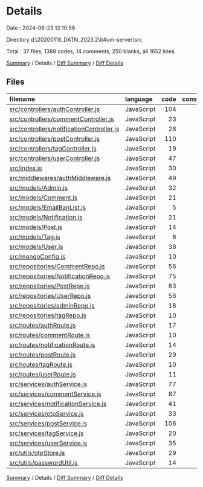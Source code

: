# Details

Date : 2024-06-23 12:10:56

Directory d:\\20200118_DATN_2023.2\\it4um-server\\src

Total : 37 files,  1388 codes, 14 comments, 250 blanks, all 1652 lines

[Summary](results.md) / Details / [Diff Summary](diff.md) / [Diff Details](diff-details.md)

## Files
| filename | language | code | comment | blank | total |
| :--- | :--- | ---: | ---: | ---: | ---: |
| [src/controllers/authController.js](/src/controllers/authController.js) | JavaScript | 104 | 0 | 12 | 116 |
| [src/controllers/commentController.js](/src/controllers/commentController.js) | JavaScript | 23 | 0 | 4 | 27 |
| [src/controllers/notificationController.js](/src/controllers/notificationController.js) | JavaScript | 28 | 0 | 6 | 34 |
| [src/controllers/postController.js](/src/controllers/postController.js) | JavaScript | 110 | 0 | 12 | 122 |
| [src/controllers/tagController.js](/src/controllers/tagController.js) | JavaScript | 19 | 0 | 5 | 24 |
| [src/controllers/userController.js](/src/controllers/userController.js) | JavaScript | 47 | 0 | 7 | 54 |
| [src/index.js](/src/index.js) | JavaScript | 30 | 0 | 7 | 37 |
| [src/middlewares/authMiddleware.js](/src/middlewares/authMiddleware.js) | JavaScript | 49 | 0 | 4 | 53 |
| [src/models/Admin.js](/src/models/Admin.js) | JavaScript | 32 | 0 | 5 | 37 |
| [src/models/Comment.js](/src/models/Comment.js) | JavaScript | 21 | 0 | 3 | 24 |
| [src/models/EmailBanList.js](/src/models/EmailBanList.js) | JavaScript | 5 | 0 | 3 | 8 |
| [src/models/Notification.js](/src/models/Notification.js) | JavaScript | 21 | 0 | 3 | 24 |
| [src/models/Post.js](/src/models/Post.js) | JavaScript | 14 | 0 | 3 | 17 |
| [src/models/Tag.js](/src/models/Tag.js) | JavaScript | 6 | 0 | 3 | 9 |
| [src/models/User.js](/src/models/User.js) | JavaScript | 38 | 0 | 5 | 43 |
| [src/mongoConfig.js](/src/mongoConfig.js) | JavaScript | 10 | 0 | 4 | 14 |
| [src/repositories/CommentRepo.js](/src/repositories/CommentRepo.js) | JavaScript | 56 | 2 | 13 | 71 |
| [src/repositories/NotificationRepo.js](/src/repositories/NotificationRepo.js) | JavaScript | 75 | 0 | 12 | 87 |
| [src/repositories/PostRepo.js](/src/repositories/PostRepo.js) | JavaScript | 83 | 1 | 20 | 104 |
| [src/repositories/UserRepo.js](/src/repositories/UserRepo.js) | JavaScript | 56 | 0 | 8 | 64 |
| [src/repositories/adminRepo.js](/src/repositories/adminRepo.js) | JavaScript | 18 | 0 | 4 | 22 |
| [src/repositories/tagRepo.js](/src/repositories/tagRepo.js) | JavaScript | 10 | 0 | 4 | 14 |
| [src/routes/authRoute.js](/src/routes/authRoute.js) | JavaScript | 17 | 0 | 4 | 21 |
| [src/routes/commentRoute.js](/src/routes/commentRoute.js) | JavaScript | 10 | 0 | 4 | 14 |
| [src/routes/notificationRoute.js](/src/routes/notificationRoute.js) | JavaScript | 14 | 0 | 4 | 18 |
| [src/routes/postRoute.js](/src/routes/postRoute.js) | JavaScript | 29 | 0 | 11 | 40 |
| [src/routes/tagRoute.js](/src/routes/tagRoute.js) | JavaScript | 10 | 0 | 3 | 13 |
| [src/routes/userRoute.js](/src/routes/userRoute.js) | JavaScript | 11 | 0 | 4 | 15 |
| [src/services/authService.js](/src/services/authService.js) | JavaScript | 77 | 1 | 12 | 90 |
| [src/services/commentService.js](/src/services/commentService.js) | JavaScript | 87 | 5 | 13 | 105 |
| [src/services/notificationService.js](/src/services/notificationService.js) | JavaScript | 41 | 0 | 5 | 46 |
| [src/services/otpService.js](/src/services/otpService.js) | JavaScript | 33 | 1 | 7 | 41 |
| [src/services/postService.js](/src/services/postService.js) | JavaScript | 106 | 1 | 15 | 122 |
| [src/services/tagService.js](/src/services/tagService.js) | JavaScript | 20 | 0 | 4 | 24 |
| [src/services/userService.js](/src/services/userService.js) | JavaScript | 35 | 3 | 6 | 44 |
| [src/utils/otpStore.js](/src/utils/otpStore.js) | JavaScript | 29 | 0 | 7 | 36 |
| [src/utils/passwordUtil.js](/src/utils/passwordUtil.js) | JavaScript | 14 | 0 | 4 | 18 |

[Summary](results.md) / Details / [Diff Summary](diff.md) / [Diff Details](diff-details.md)